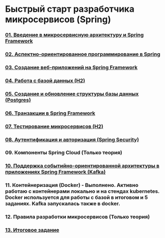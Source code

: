 # Быстрый старт разработчика микросервисов (Spring)

### [01. Введение в микросервисную архитектуру и Spring Framework](/docs/App01.md)

### [02. Аспектно-ориентированное программирование в Spring](/docs/App02.md)
### [03. Создание веб-приложений на Spring Framework](/docs/App03.md)

### [04. Работа с базой данных (H2)](/docs/App04.md)
### [05. Создание и обновление структуры базы данных (Postgres)](/docs/App05.md)

### [06. Транзакции в Spring Framework](/docs/App06.md)

### [07. Тестирование микросервисов (H2)](/docs/App07.md)
### [08. Аутентификация и авторизация (Spring Security)](/docs/App08.md)

### 09. Компоненты Spring Cloud (Только теория)

### [10. Поддержка событийно-ориентированной архитектуры в приложениях Spring Framework (Kafka)](/docs/App10.md)

### 11. Контейнеризация (Docker) - Выполнено. Активно работаю с контейнерами локально и на стендах kubernetes. Docker используется для работы с базой в итоговом и 5 заданиях. Kafka запускалась также в docker.
### 12. Правила разработки микросервисов (Только теория)

### [13. Итоговое задание](/docs/App13.md)